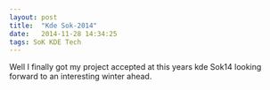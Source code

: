```yaml
---
layout: post
title:  "Kde Sok-2014"
date:   2014-11-28 14:34:25
tags: SoK KDE Tech
---
```

Well I finally got my project accepted at this years kde Sok14 looking forward to an interesting winter ahead.
